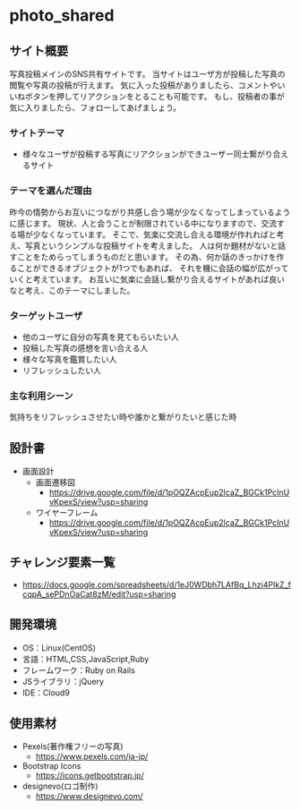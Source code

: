 # photo_shared

## サイト概要
写真投稿メインのSNS共有サイトです。
当サイトはユーザ方が投稿した写真の閲覧や写真の投稿が行えます。
気に入った投稿がありましたら、コメントやいいねボタンを押してリアクションをとることも可能です。
もし、投稿者の事が気に入りましたら、フォローしてあげましょう。

### サイトテーマ
- 様々なユーザが投稿する写真にリアクションができユーザー同士繋がり合えるサイト

### テーマを選んだ理由
昨今の情勢からお互いにつながり共感し合う場が少なくなってしまっているように感じます。
現状、人と会うことが制限されている中になりますので、交流する場が少なくなっています。
そこで、気楽に交流し合える環境が作れればと考え、写真というシンプルな投稿サイトを考えました。
人は何か題材がないと話すことをためらってしまうものだと思います。
その為、何か話のきっかけを作ることができるオブジェクトが1つでもあれば、
それを機に会話の幅が広がっていくと考えています。
お互いに気楽に会話し繋がり合えるサイトがあれば良いなと考え、このテーマにしました。


### ターゲットユーザ
- 他のユーザに自分の写真を見てもらいたい人
- 投稿した写真の感想を言い合える人
- 様々な写真を鑑賞したい人
- リフレッシュしたい人

### 主な利用シーン
気持ちをリフレッシュさせたい時や誰かと繋がりたいと感じた時

## 設計書
- 画面設計
    - 画面遷移図
        - <https://drive.google.com/file/d/1pOQZAcpEup2lcaZ_BGCk1PcInUvKpexS/view?usp=sharing>
    - ワイヤーフレーム
        - <https://drive.google.com/file/d/1pOQZAcpEup2lcaZ_BGCk1PcInUvKpexS/view?usp=sharing>
<!--- DB設計-->
<!--    - ER図-->
<!--        --->
<!--    - テーブル定義書-->
<!--        --->
<!--- 詳細設計-->
<!--    --->

## チャレンジ要素一覧
- <https://docs.google.com/spreadsheets/d/1eJ0WDbh7LAfBq_Lhzi4PIkZ_fcqpA_sePDnOaCat8zM/edit?usp=sharing>

## 開発環境
- OS：Linux(CentOS)
- 言語：HTML,CSS,JavaScript,Ruby
- フレームワーク：Ruby on Rails
- JSライブラリ：jQuery
- IDE：Cloud9

## 使用素材
- Pexels(著作権フリーの写真)
    - <https://www.pexels.com/ja-jp/>
- Bootstrap Icons
    - <https://icons.getbootstrap.jp/>
- designevo(ロゴ制作)
    - <https://www.designevo.com/>